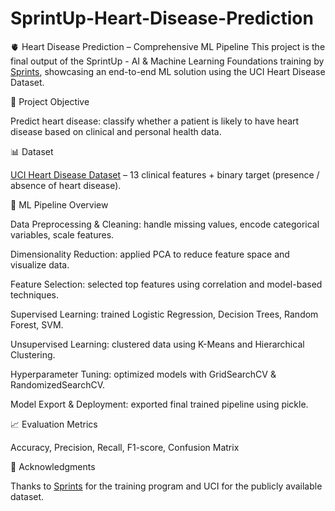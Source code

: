# SprintUp-Heart-Disease-Prediction
🫀 Heart Disease Prediction – Comprehensive ML Pipeline
This project is the final output of the SprintUp - AI & Machine Learning Foundations training by [Sprints](https://sprints.ai/), showcasing an end-to-end ML solution using the UCI Heart Disease Dataset.

🎯 Project Objective

Predict heart disease: classify whether a patient is likely to have heart disease based on clinical and personal health data.

📊 Dataset

[UCI Heart Disease Dataset](https://archive.ics.uci.edu/ml/datasets/heart+Disease) – 13 clinical features + binary target (presence / absence of heart disease).

🚀 ML Pipeline Overview

Data Preprocessing & Cleaning: handle missing values, encode categorical variables, scale features.

Dimensionality Reduction: applied PCA to reduce feature space and visualize data.

Feature Selection: selected top features using correlation and model-based techniques.

Supervised Learning: trained Logistic Regression, Decision Trees, Random Forest, SVM.

Unsupervised Learning: clustered data using K-Means and Hierarchical Clustering.

Hyperparameter Tuning: optimized models with GridSearchCV & RandomizedSearchCV.

Model Export & Deployment: exported final trained pipeline using pickle.

📈 Evaluation Metrics

Accuracy, Precision, Recall, F1-score, Confusion Matrix

🙏 Acknowledgments

Thanks to [Sprints](https://sprints.ai/) for the training program and UCI for the publicly available dataset.
